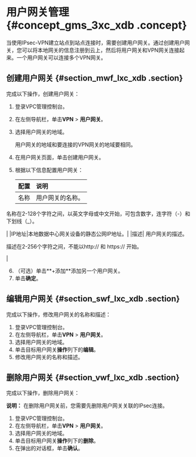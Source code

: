 # 用户网关管理 {#concept_gms_3xc_xdb .concept}

当使用IPsec-VPN建立站点到站点连接时，需要创建用户网关。通过创建用户网关，您可以将本地网关的信息注册到云上，然后将用户网关和VPN网关连接起来。一个用户网关可以连接多个VPN网关。

## 创建用户网关 {#section_mwf_lxc_xdb .section}

完成以下操作，创建用户网关：

1.  登录VPC管理控制台。
2.  在左侧导航栏，单击**VPN** \> **用户网关**。
3.  选择用户网关的地域。

    用户网关的地域和要连接的VPN网关的地域要相同。

4.  在用户网关页面，单击创建用户网关。
5.  根据以下信息配置用户网关：

    |配置|说明|
    |:-|:-|
    |名称| 用户网关的名称。

 名称在2-128个字符之间，以英文字母或中文开始，可包含数字，连字符（-）和下划线（\_）。

 |
    |IP地址|本地数据中心网关设备的静态公网IP地址。|
    |描述| 用户网关的描述。

 描述在2-256个字符之间，不能以http:// 和 https:// 开始。

 |

6.  （可选）单击**+添加**添加另一个用户网关。
7.  单击**确定**。

## 编辑用户网关 {#section_swf_lxc_xdb .section}

完成以下操作，修改用户网关的名称和描述：

1.  登录VPC管理控制台。
2.  在左侧导航栏，单击**VPN** \> **用户网关**。
3.  选择用户网关的地域。
4.  单击目标用户网关**操作**列下的**编辑**。
5.  修改用户网关的名称和描述。

## 删除用户网关 {#section_vwf_lxc_xdb .section}

完成以下操作，删除用户网关：

**说明：** 在删除用户网关前，您需要先删除用户网关关联的IPsec连接。

1.  登录VPC管理控制台。
2.  在左侧导航栏，单击**VPN** \> **用户网关**。
3.  选择用户网关的地域。
4.  单击目标用户网关**操作**列下的**删除**。
5.  在弹出的对话框，单击**确认**。

